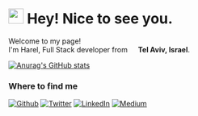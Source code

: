 <h1><img src="https://emojis.slackmojis.com/emojis/images/1531849430/4246/blob-sunglasses.gif?1531849430" width="30"/> Hey! Nice to see you.</h1>

<p>Welcome to my page! </br> I'm Harel, Full Stack developer from <img src="https://cdn-icons-png.flaticon.com/512/197/197577.png" width="13"/> <b>Tel Aviv, Israel</b>. </p>

[![Anurag's GitHub stats](https://github-readme-stats.vercel.app/api?username=hareltussi)](https://github.com/anuraghazra/github-readme-stats)

<h3>Where to find me</h3>
<p><a href="https://github.com/harel-tussi" target="_blank"><img alt="Github" src="https://img.shields.io/badge/GitHub-%2312100E.svg?&style=for-the-badge&logo=Github&logoColor=white" /></a> <a href="https://twitter.com/HarelTussi" target="_blank"><img alt="Twitter" src="https://img.shields.io/badge/twitter-%231DA1F2.svg?&style=for-the-badge&logo=twitter&logoColor=white" /></a> <a href="https://www.linkedin.com/in/harel-tussi-83b505179/" target="_blank"><img alt="LinkedIn" src="https://img.shields.io/badge/linkedin-%230077B5.svg?&style=for-the-badge&logo=linkedin&logoColor=white" /></a> <a href="https://hareltussi.medium.com/" target="_blank"><img alt="Medium" src="https://img.shields.io/badge/medium-%2312100E.svg?&style=for-the-badge&logo=medium&logoColor=white" /></a>
</p>
